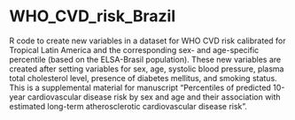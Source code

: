 # WHO_CVD_risk_Brazil
R code to create new variables in a dataset for WHO CVD risk calibrated for Tropical Latin America and the corresponding sex- and age-specific percentile (based on the ELSA-Brasil population).
These new variables are created after setting variables for sex, age, systolic blood pressure, plasma total cholesterol level, presence of diabetes mellitus, and smoking status.
This is a supplemental material for manuscript “Percentiles of predicted 10-year cardiovascular disease risk by sex and age and their association with estimated long-term atherosclerotic cardiovascular disease risk”.
